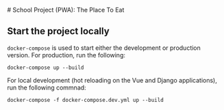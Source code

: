 # School Project (PWA): The Place To Eat

## Start the project locally

`docker-compose` is used to start either the development or production version. For production, run the following:

```
docker-compose up --build
```

For local development (hot reloading on the Vue and Django applications), run the following commnad:

```
docker-compose -f docker-compose.dev.yml up --build
```
